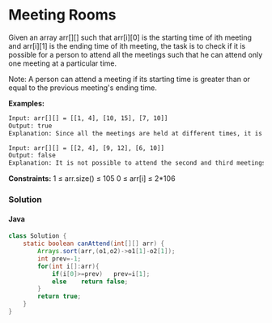 # Meeting Rooms

Given an array arr[][] such that arr[i][0] is the starting time of ith meeting and arr[i][1] is the ending time of ith meeting, the task is to check if it is possible for a person to attend all the meetings such that he can attend only one meeting at a particular time.

Note: A person can attend a meeting if its starting time is greater than or equal to the previous meeting's ending time.

**Examples:**

```bash
Input: arr[][] = [[1, 4], [10, 15], [7, 10]]
Output: true
Explanation: Since all the meetings are held at different times, it is possible to attend all the meetings.
```

```bash
Input: arr[][] = [[2, 4], [9, 12], [6, 10]]
Output: false
Explanation: It is not possible to attend the second and third meetings simultaneously.
```

**Constraints:**
1 ≤ arr.size() ≤ 105
0 ≤ arr[i] ≤ 2\*106

### Solution

#### Java

```java
class Solution {
    static boolean canAttend(int[][] arr) {
        Arrays.sort(arr,(o1,o2)->o1[1]-o2[1]);
        int prev=-1;
        for(int i[]:arr){
            if(i[0]>=prev)   prev=i[1];
            else    return false;
        }
        return true;
    }
}
```
